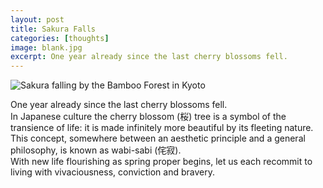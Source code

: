 ```yaml
---
layout: post
title: Sakura Falls
categories: [thoughts]
image: blank.jpg
excerpt: One year already since the last cherry blossoms fell.  
---
```


 ![Sakura falling by the Bamboo Forest in Kyoto]({{site.url}}/img/sakura.jpg)
  
One year already since the last cherry blossoms fell.  
In Japanese culture the cherry blossom (桜) tree is a symbol of the transience of life: it is made infinitely more beautiful by its fleeting nature.  
This concept, somewhere between an aesthetic principle and a general philosophy, is known as wabi-sabi (侘寂).  
With new life flourishing as spring proper begins, let us each recommit to living with vivaciousness, conviction and bravery.  

